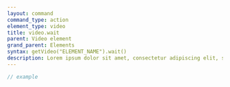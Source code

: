 ```yaml
---
layout: command
command_type: action
element_type: video
title: video.wait
parent: Video element
grand_parent: Elements
syntax: getVideo("ELEMENT_NAME").wait()
description: Lorem ipsum dolor sit amet, consectetur adipiscing elit, sed do eiusmod tempor incididunt ut labore et dolore magna aliqua. Ut enim ad minim veniam, quis nostrud exercitation ullamco laboris nisi ut aliquip ex ea commodo consequat.
---
```


```javascript
// example
```